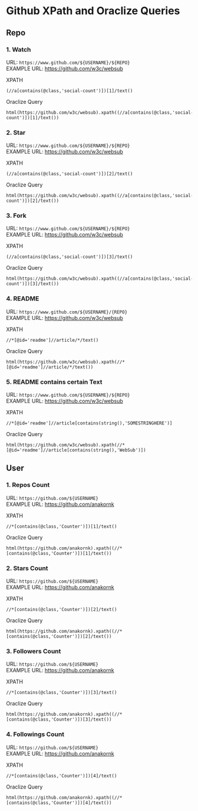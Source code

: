 # Github XPath and Oraclize Queries

## Repo

### 1. Watch
URL: `https://www.github.com/${USERNAME}/${REPO}`  
EXAMPLE URL: https://github.com/w3c/websub

XPATH
```
(//a[contains(@class,'social-count')])[1]/text()
```
Oraclize Query
```
html(https://github.com/w3c/websub).xpath((//a[contains(@class,'social-count')])[1]/text())
```
### 2. Star
URL: `https://www.github.com/${USERNAME}/${REPO}`  
EXAMPLE URL: https://github.com/w3c/websub

XPATH 
```
(//a[contains(@class,'social-count')])[2]/text()
```
Oraclize Query
```
html(https://github.com/w3c/websub).xpath((//a[contains(@class,'social-count')])[2]/text())
```
### 3. Fork
URL: `https://www.github.com/${USERNAME}/${REPO}`  
EXAMPLE URL: https://github.com/w3c/websub

XPATH 
```
(//a[contains(@class,'social-count')])[3]/text()
```
Oraclize Query
```
html(https://github.com/w3c/websub).xpath((//a[contains(@class,'social-count')])[3]/text())
```
### 4. README
URL: `https://www.github.com/${USERNAME}/{REPO}`  
EXAMPLE URL: https://github.com/w3c/websub

XPATH 
```
//*[@id='readme']//article/*/text()
```
Oraclize Query
```
html(https://github.com/w3c/websub).xpath(//*[@id='readme']//article/*/text())
```
### 5. README contains certain Text
URL: `https://www.github.com/${USERNAME}/${REPO}`  
EXAMPLE URL: https://github.com/w3c/websub

XPATH 
```
//*[@id='readme']//article[contains(string(),'SOMESTRINGHERE')]
```
Oraclize Query
```
html(https://github.com/w3c/websub).xpath(//*[@id='readme']//article[contains(string(),'WebSub')])
```
## User

### 1. Repos Count
URL: `https://github.com/${USERNAME}`  
EXAMPLE URL: https://github.com/anakornk

XPATH
```
//*[contains(@class,'Counter')])[1]/text()
```
Oraclize Query
```
html(https://github.com/anakornk).xpath((//*[contains(@class,'Counter')])[1]/text())
```
### 2. Stars Count
URL: `https://github.com/${USERNAME}`  
EXAMPLE URL: https://github.com/anakornk

XPATH
```
//*[contains(@class,'Counter')])[2]/text()
```
Oraclize Query
```
html(https://github.com/anakornk).xpath((//*[contains(@class,'Counter')])[2]/text())
```
### 3. Followers Count
URL: `https://github.com/${USERNAME}`  
EXAMPLE URL: https://github.com/anakornk

XPATH
```
//*[contains(@class,'Counter')])[3]/text()
```
Oraclize Query
```
html(https://github.com/anakornk).xpath((//*[contains(@class,'Counter')])[3]/text())
```
### 4. Followings Count
URL: `https://github.com/${USERNAME}`  
EXAMPLE URL: https://github.com/anakornk

XPATH
```
//*[contains(@class,'Counter')])[4]/text()
```
Oraclize Query
```
html(https://github.com/anakornk).xpath((//*[contains(@class,'Counter')])[4]/text())
```